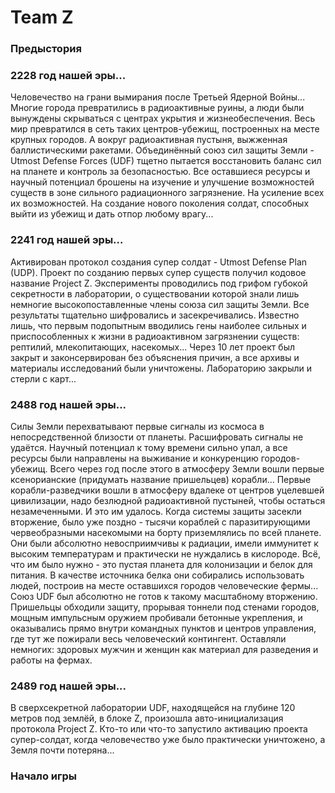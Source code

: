 # Team Z

### Предыстория

### 2228 год нашей эры...
Человечество на грани вымирания после Третьей Ядерной Войны...
Многие города превратились в радиоактивные руины, а люди были вынуждены скрываться с центрах укрытия и жизнеобеспечения. 
Весь мир превратился в сеть таких центров-убежищ, построенных на месте крупных городов. А вокруг радиоактивная пустыня, выжженная баллистическими ракетами.
Объединённый союз сил защиты Земли - Utmost Defense Forces (UDF) тщетно пытается восстановить баланс сил на планете и контроль за безопасностью. 
Все оставшиеся ресурсы и научный потенциал брошены на изучение и улучшение возможностей существ в зоне сильного радиационного загрязнение. 
На усиление всех их возможностей. На создание нового поколения солдат, способных выйти из убежищ и дать отпор любому врагу...

### 2241 год нашей эры...
Активирован протокол создания супер солдат - Utmost Defense Plan (UDP). Проект по созданию первых супер существ получил кодовое название Project Z.
Эксперименты проводились под грифом губокой секретности в лаборатории, о существовании которой знали лишь немногие высокопоставленные члены союза
сил защиты Земли. Все результаты тщательно шифровались и засекречивались. Известно лишь, что первым подопытным вводились гены наиболее сильных и приспособленных
к жизни в радиоактивном загрязнении существ: рептилий, млекопитающих, насекомых...
Через 10 лет проект был закрыт и законсервирован без объяснения причин, а все архивы и материалы исследований были уничтожены. Лабораторию закрыли и стерли с карт...

### 2488 год нашей эры...
Силы Земли перехватывают первые сигналы из космоса в непосредственной близости от планеты.
Расшифровать сигналы не удаётся. Научный потенциал к тому времени сильно упал, а все ресурсы были направлены на выживание и конкуренцию городов-убежищ.
Всего через год после этого в атмосферу Земли вошли первые ксенорианские (придумать название пришельцев) корабли...
Первые корабли-разведчики вошли в атмосферу вдалеке от центров уцелевшей цивилизации, надо безлюдной радиоактивной пустыней, чтобы остаться незамеченными.
И это им удалось. Когда системы защиты засекли вторжение, было уже поздно - тысячи кораблей с паразитирующими червеобразными насекомыми на борту приземлялись
по всей планете. Они были абсолютно невосприимчивы к радиации, имели иммунитет к высоким температурам и практически не нуждались в кислороде.
Всё, что им было нужно - это пустая планета для колонизации и белок для питания. В качестве источника белка они собирались использовать людей, 
построив на месте оставшихся городов человеческие фермы...
Союз UDF был абсолютно не готов к такому масштабному вторжению. Пришельцы обходили защиту, прорывая тоннели под стенами городов, 
мощным импульсным оружием пробивали бетонные укрепления, и оказывались прямо внутри командных пунктов и центров управления, 
где тут же пожирали весь человеческий контингент. Оставляли немногих: здоровых мужчин и женщин как материал для разведения и работы на фермах.

### 2489 год нашей эры...
В сверхсекретной лаборатории UDF, находящейся на глубине 120 метров под землёй, в блоке Z, произошла авто-инициализация протокола Project Z. 
Кто-то или что-то запустило активацию проекта супер-солдат, когда человечество уже было практически уничтожено, а Земля почти потеряна...

### Начало игры